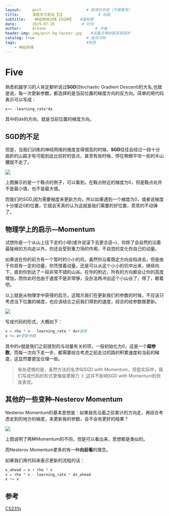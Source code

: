 ```yaml
---
layout:     post                    # 使用的布局（不需要改）
title:      深度学习笔记【5】               # 标题 
subtitle:    神经网络训练【SGDM】	#副标题
date:       2019-07-25            # 时间
author:     Alkane                      # 作者
header-img: img/post-bg-hacker.jpg    #这篇文章标题背景图片
catalog: true                       # 是否归档
tags:                               #标签
    - 神经网络
---
```


# Five

熟悉机器学习的人肯定都听说过**SGD**(Stochastic Gradient Descent)的大名,也就是说，每一次更新参数，都选择的是当前位置的梯度方向的反方向。简单的用代码表示可以写成：

```python
x+= -learning_rate*dx
```

其中的$dx$的方向，就是当前位置的梯度方向。

## SGD的不足

但是，当我们训练的神经网络的维度变得很高的时候，**SGD**往往会经过一段十分曲折的山路才有可能到达比较好的低点，甚至有些时候，停在稍微平坦一些的半山腰就不走了。



![](https://upload.wikimedia.org/wikipedia/commons/thumb/4/40/Saddle_point.png/220px-Saddle_point.png)



上图展示的是一个鞍点的例子，可以看到，在鞍点附近的梯度为0，但是鞍点处并不是最小值，也不是最大值。



而我们的SGD,因为需要梯度来更新方向，所以如果遇到一个梯度为0，或者说梯度十分接近0的位置，它就会天真的认为这就是我们需要的好位置，乖乖的不动弹了。



## 物理学上的启示—Momentum

试想你是一个从山上往下走的小球(或许说滚下去更合适~)，你除了会自然的沿着最陡峭的方向走以外，你还会受到重力场的作用，不自觉的变化你自己的动量。



如果说在你的前方有一个暂时的小小的坑，虽然你沿着既定方向会陷进去，但是由于你具有一定的动量，你凭借着动量，还是可以从这个小小的坑中出来，继续向下，直到你到达了一段非常不错的山谷。在你的附近，所有的方向都会让你的高度增加，而你此时也由于速度不是非常够，没办法再冲出这个小山谷了，得了，歇着吧。



以上就是从物理学中获得的启示，这暗示我们在更新我们的参数的时候，不应该只考虑当下位置的梯度，也应该结合之前我们得到的速度，综合的给参数做更新。

![](https://ae01.alicdn.com/kf/Hd3f6c7ff6d5946979d6be6e01de5336ew.gif)

写成代码的形式，大概如下：

```python
v = rho * v - learning_rate * dx#速度
x += v#更新参数
```

其中的$v$就是我们之前提到的与动量有关的项，一般初始化为0，这是一个**超参数**，而每一次向下走一步，都需要综合考虑之前走过的路的积累速度和当前的梯度，这显然要更加合理一些。



>有些遗憾的是，虽然方法的名字叫SGD with Momentum，但是实际中，我们写成代码的形式更像是摩擦力 :) ,这并不影响SGD with Momentum的优良表现。



## 其他的一些变种–**Nesterov Momentum**

Nesterov Momentum的基本思想是：如果我先沿着之前累计的方向走，再综合考虑走到的地方的梯度，来更新我的参数，会不会有更好的结果？



![](http://cs231n.github.io/assets/nn3/nesterov.jpeg)



上图说明了两种Momentum的不同，但是可以看出来，思想都是类似的。



而Nesterov Momentum更多的有一种**向前看**的理念。

如果我们用代码来表示更新的流程的话：



```python
x_ahead = x + rho * v
v = rho * v - learning_rate * dx_ahead
x += v
```



## 参考

[CS231n](<http://cs231n.github.io/neural-networks-3/#sgd>)

